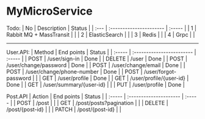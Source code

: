 # MyMicroService
Todo:
| No   | Description             | Status |
| :--- | :---------------------- | :----- |
| 1    | Rabbit MQ + MassTransit |        |
| 2    | ElasticSearch           |        |
| 3    | Redis                   |        |
| 4    | Grpc                    |        |


---

User.API:
| Method | End points                | Status |
| :----- | :------------------------ | :----- |
| POST   | /user/sign-in             | Done   |
| DELETE | /user                     | Done   |
| POST   | /user/change/password     | Done   |
| POST   | /user/change/email        | Done   |
| POST   | /user/change/phone-number | Done   |
| POST   | /user/forgot-password     |        |
| GET    | /user/profile             | Done   |
| GET    | /user/profile/{user-id}   | Done   |
| GET    | /user/summary/{user-id}   |        |
| PUT    | /user/profile             | Done   |

Post.API
| Action | End points             | Status |
| :----- | :--------------------- | :----- |
| POST   | /post                  |        |
| GET    | /post/posts?pagination |        |
| DELETE | /post/{post-id}        |        |
| PATCH  | /post/{post-id}        |        |
